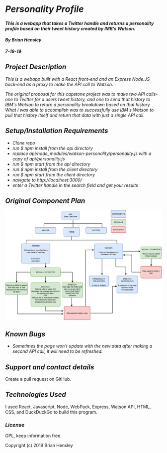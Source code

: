 # _Personality Profile_

#### _This is a webapp that takes a Twitter handle and returns a personality profile based on their tweet history created by IMB's Watson._

#### _By Brian Hensley_
#### _7-19-19_

## _Project Description_

_This is a webapp built with a React front-end and an Express Node.JS back-end as a proxy to make the API call to Watson._

_The original proposal for this capstone project was to make two API calls- one to Twitter for a users tweet history, and one to send that history to IBM's Watson to return a personality breakdown based on that history. What I was able to accomplish was to successfully use IBM's Watson to pull that history itself and return that data with just a single API call._

## _Setup/Installation Requirements_

* _Clone repo_
* _run $ npm install from the api directory_
* _replace api/node_modules/watson-personality/personality.js with a copy of api/personality.js_
* _run $ npm start from the api directory_
* _run $ npm install from the client directory_
* _run $ npm start from the client directory_
* _navigate to http://localhost:3000/_
* _enter a Twitter handle in the search field and get your results_

## _Original Component Plan_
![ss1](https://github.com/brnhensley/personality-profile/blob/master/comptree.png)

## _Known Bugs_

* _Sometimes the page won't update with the new data after making a second API call, it will need to be refreshed._

## _Support and contact details_

Create a pull request on GitHub.

## _Technologies Used_

I used React, Javascript, Node, WebPack, Express, Watson API, HTML, CSS, and DuckDuckGo to build this program.

### _License_

GPL, keep information free.

Copyright (c) 2019 Brian Hensley
